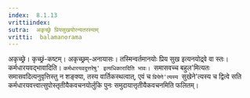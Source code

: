 ```yaml
---
index:  8.1.13
vrittiindex: 
sutra:  अकृच्छ्रे प्रियसुखयोरन्यतरस्याम्
vritti:  balamanorama 
---
```


अकृच्छ्रे। कृच्छ्रं-कष्टम्। अकृच्छ्रम्-अनायासः। तस्मिन्वर्तमानयोः प्रिय सुख इत्यनयोद्र्वे वा स्तः। कर्मधारयवद्भावादिति। `कर्मधारयवदुत्तरेषु' इत्यधिकारादिति भावः। `समासवच्च बहुल'मित्यतः समासवदित्यनुवृत्तिस्तु न शङ्क्या, तस्य वार्तिकस्थत्वात्, एवं च `प्रियेणे'त्यस्य `सुखेने'त्यस्य च द्वित्वे सति कर्मधारयवत्त्वात्सुपोस्तृतीयैकवचनयोर्लुकि पुनः समुदायात्तृतीयैकवचनमिति फलितम्। 

